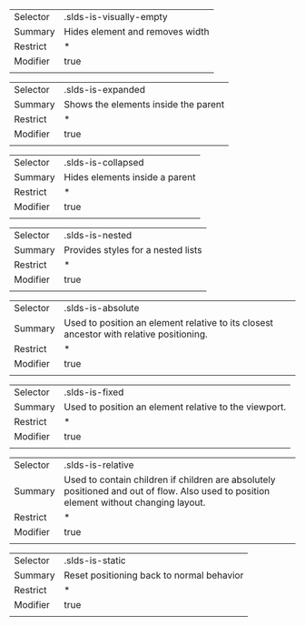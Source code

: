 
|  |  |
|-------|-------|
| Selector | .slds-is-visually-empty |
| Summary | Hides element and removes width |
| Restrict | * |
| Modifier | true |
|  |  |


|  |  |
|-------|-------|
| Selector | .slds-is-expanded |
| Summary | Shows the elements inside the parent |
| Restrict | * |
| Modifier | true |
|  |  |


|  |  |
|-------|-------|
| Selector | .slds-is-collapsed |
| Summary | Hides elements inside a parent |
| Restrict | * |
| Modifier | true |
|  |  |


|  |  |
|-------|-------|
| Selector | .slds-is-nested |
| Summary | Provides styles for a nested lists |
| Restrict | * |
| Modifier | true |
|  |  |


|  |  |
|-------|-------|
| Selector | .slds-is-absolute |
| Summary | Used to position an element relative to its closest ancestor with relative positioning. |
| Restrict | * |
| Modifier | true |
|  |  |


|  |  |
|-------|-------|
| Selector | .slds-is-fixed |
| Summary | Used to position an element relative to the viewport. |
| Restrict | * |
| Modifier | true |
|  |  |


|  |  |
|-------|-------|
| Selector | .slds-is-relative |
| Summary | Used to contain children if children are absolutely positioned and out of flow. Also used to position element without changing layout. |
| Restrict | * |
| Modifier | true |
|  |  |


|  |  |
|-------|-------|
| Selector | .slds-is-static |
| Summary | Reset positioning back to normal behavior |
| Restrict | * |
| Modifier | true |
|  |  |

